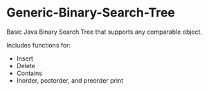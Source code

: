 # Generic-Binary-Search-Tree
Basic Java Binary Search Tree that supports any comparable object.

Includes functions for:
- Insert
- Delete
- Contains
- Inorder, postorder, and preorder print
